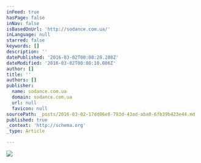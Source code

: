 ```yaml
---
inFeed: true
hasPage: false
inNav: false
isBasedOnUrl: 'http://sodance.com.ua/'
inLanguage: null
starred: false
keywords: []
description: ''
datePublished: '2016-03-02T00:08:28.288Z'
dateModified: '2016-03-02T00:08:10.006Z'
author: []
title: ''
authors: []
publisher:
  name: sodance.com.ua
  domain: sodance.com.ua
  url: null
  favicon: null
sourcePath: _posts/2016-03-02-17dd86e8-793d-43ad-aba0-6fb39b423e44.md
published: true
_context: 'http://schema.org'
_type: Article

---
```

![](https://s3-us-west-2.amazonaws.com/the-grid-img/p/8840fbe752942f432a6b7dc36020caea191f4563.jpg)